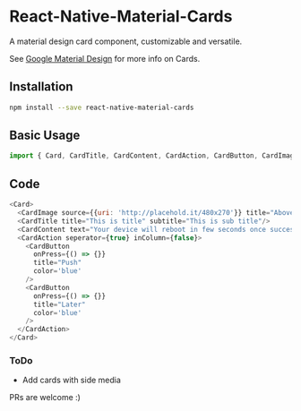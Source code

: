 # React-Native-Material-Cards
A material design card component, customizable and versatile.

See [Google Material Design](https://material.io/guidelines/components/cards.html) for more info on Cards.

## Installation

```sh
npm install --save react-native-material-cards
```

## Basic Usage

```javascript
import { Card, CardTitle, CardContent, CardAction, CardButton, CardImage } from 'react-native-material-cards'
```

## Code

```js
<Card>
  <CardImage source={{uri: 'http://placehold.it/480x270'}} title="Above all i am here"/>
  <CardTitle title="This is title" subtitle="This is sub title"/>
  <CardContent text="Your device will reboot in few seconds once successful, be patient meanwhile"/>
  <CardAction seperator={true} inColumn={false}>
    <CardButton
      onPress={() => {}}
      title="Push"
      color='blue'
    />
    <CardButton
      onPress={() => {}}
      title="Later"
      color='blue'
    />
  </CardAction>
</Card>
```
### ToDo
* Add cards with side media

PRs are welcome :)
